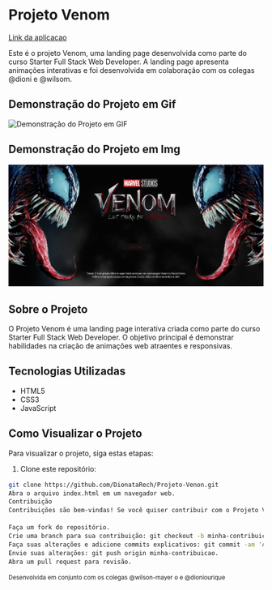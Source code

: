 

# Projeto Venom
[Link da aplicacao](https://dionatarech.github.io/Projeto-Venon/src/index)

Este é o projeto Venom, uma landing page desenvolvida como parte do curso Starter Full Stack Web Developer. A landing page apresenta animações interativas e foi desenvolvida em colaboração com os colegas @dioni e @wilsom.

## Demonstração do Projeto em Gif

![Demonstração do Projeto em GIF](img/demonstracaoGif.gif)

## Demonstração do Projeto em Img

![Descrição da imagem](/image.png)

## Sobre o Projeto

O Projeto Venom é uma landing page interativa criada como parte do curso Starter Full Stack Web Developer. O objetivo principal é demonstrar habilidades na criação de animações web atraentes e responsivas.

## Tecnologias Utilizadas

- HTML5
- CSS3
- JavaScript

## Como Visualizar o Projeto

Para visualizar o projeto, siga estas etapas:


1. Clone este repositório:
```bash
git clone https://github.com/DionataRech/Projeto-Venon.git
Abra o arquivo index.html em um navegador web.
Contribuição
Contribuições são bem-vindas! Se você quiser contribuir com o Projeto Venom, siga estas etapas:

Faça um fork do repositório.
Crie uma branch para sua contribuição: git checkout -b minha-contribuicao.
Faça suas alterações e adicione commits explicativos: git commit -am 'Adiciona nova funcionalidade'.
Envie suas alterações: git push origin minha-contribuicao.
Abra um pull request para revisão.
```

<small>Desenvolvida em conjunto com os colegas @wilson-mayer o e @dioniourique</small>
